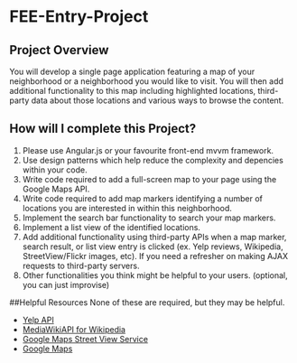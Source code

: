 # FEE-Entry-Project
## Project Overview
You will develop a single page application featuring a map of your neighborhood or a neighborhood you would like to visit. You will then add additional functionality to this map including highlighted locations, third-party data about those locations and various ways to browse the content.

## How will I complete this Project?
1. Please use Angular.js or your favourite front-end mvvm framework.
2. Use design patterns which help reduce the complexity and depencies within your code.
3. Write code required to add a full-screen map to your page using the Google Maps API.
4. Write code required to add map markers identifying a number of locations you are interested in within this neighborhood.
5. Implement the search bar functionality to search your map markers.
6. Implement a list view of the identified locations.
7. Add additional functionality using third-party APIs when a map marker, search result, or list view entry is clicked (ex. Yelp reviews, Wikipedia, StreetView/Flickr images, etc). If you need a refresher on making AJAX requests to third-party servers.
8. Other functionalities you think might be helpful to your users. (optional, you can just improvise)

##Helpful Resources
None of these are required, but they may be helpful.

* [Yelp API](http://www.yelp.com/developers/documentation)
* [MediaWikiAPI for Wikipedia](http://www.mediawiki.org/wiki/API:Main_page)
* [Google Maps Street View Service](https://developers.google.com/maps/documentation/javascript/streetview)
* [Google Maps](https://developers.google.com/maps/documentation/)
